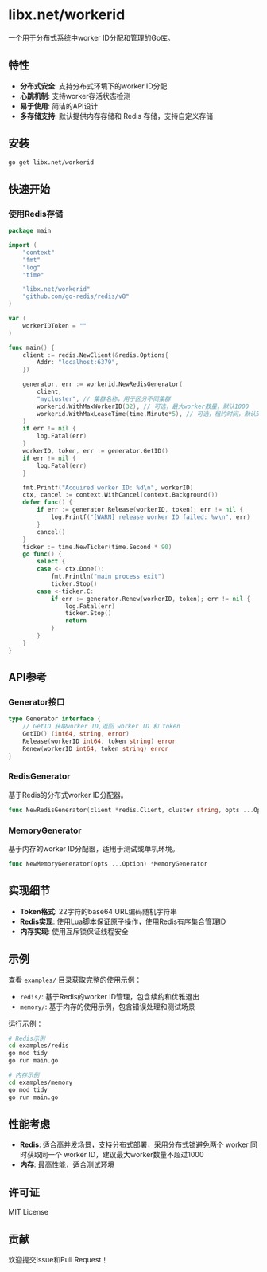 # libx.net/workerid

一个用于分布式系统中worker ID分配和管理的Go库。

## 特性

- **分布式安全**: 支持分布式环境下的worker ID分配
- **心跳机制**: 支持worker存活状态检测
- **易于使用**: 简洁的API设计
- **多存储支持**: 默认提供内存存储和 Redis 存储，支持自定义存储

## 安装

```bash
go get libx.net/workerid
```

## 快速开始

### 使用Redis存储

```go
package main

import (
	"context"
	"fmt"
	"log"
	"time"

	"libx.net/workerid"
	"github.com/go-redis/redis/v8"
)

var (
    workerIDToken = ""
)

func main() {
	client := redis.NewClient(&redis.Options{
		Addr: "localhost:6379",
	})

    generator, err := workerid.NewRedisGenerator(
        client,
        "mycluster", // 集群名称，用于区分不同集群
        workerid.WithMaxWorkerID(32), // 可选，最大worker数量，默认1000
        workerid.WithMaxLeaseTime(time.Minute*5), // 可选，租约时间，默认5分钟
    )
    if err != nil {
        log.Fatal(err)
    }
	workerID, token, err := generator.GetID()
	if err != nil {
		log.Fatal(err)
	}

	fmt.Printf("Acquired worker ID: %d\n", workerID)
    ctx, cancel := context.WithCancel(context.Background())
    defer func() {
        if err := generator.Release(workerID, token); err != nil {
            log.Printf("[WARN] release worker ID failed: %v\n", err)
        }
        cancel()
    }
	ticker := time.NewTicker(time.Second * 90)
    go func() {
        select {
        case <- ctx.Done():
            fmt.Println("main process exit")
            ticker.Stop()
        case <-ticker.C:
            if err := generator.Renew(workerID, token); err != nil {
                log.Fatal(err)
                ticker.Stop()
                return
            }
        }
    }
}
```

## API参考

### Generator接口

```go
type Generator interface {
    // GetID 获取worker ID,返回 worker ID 和 token
	GetID() (int64, string, error)
	Release(workerID int64, token string) error
    Renew(workerID int64, token string) error
}
```

### RedisGenerator

基于Redis的分布式worker ID分配器。

```go
func NewRedisGenerator(client *redis.Client, cluster string, opts ...Option) (*RedisGenerator, error)
```

### MemoryGenerator

基于内存的worker ID分配器，适用于测试或单机环境。

```go
func NewMemoryGenerator(opts ...Option) *MemoryGenerator
```

## 实现细节

- **Token格式**: 22字符的base64 URL编码随机字符串
- **Redis实现**: 使用Lua脚本保证原子操作，使用Redis有序集合管理ID
- **内存实现**: 使用互斥锁保证线程安全

## 示例

查看 `examples/` 目录获取完整的使用示例：

- `redis/`: 基于Redis的worker ID管理，包含续约和优雅退出
- `memory/`: 基于内存的使用示例，包含错误处理和测试场景

运行示例：
```bash
# Redis示例
cd examples/redis
go mod tidy
go run main.go

# 内存示例
cd examples/memory  
go mod tidy
go run main.go
```

## 性能考虑

- **Redis**: 适合高并发场景，支持分布式部署，采用分布式锁避免两个 worker 同时获取同一个 worker ID，建议最大worker数量不超过1000
- **内存**: 最高性能，适合测试环境

## 许可证

MIT License

## 贡献

欢迎提交Issue和Pull Request！